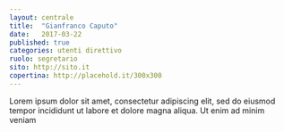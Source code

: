 ```yaml
---
layout: centrale
title:  "Gianfranco Caputo"
date:   2017-03-22
published: true
categories: utenti direttivo
ruolo: segretario
sito: http://sito.it
copertina: http://placehold.it/300x300
---
```

Lorem ipsum dolor sit amet, consectetur adipiscing elit, sed do eiusmod tempor incididunt ut labore et dolore magna aliqua. Ut enim ad minim veniam<!--more-->

